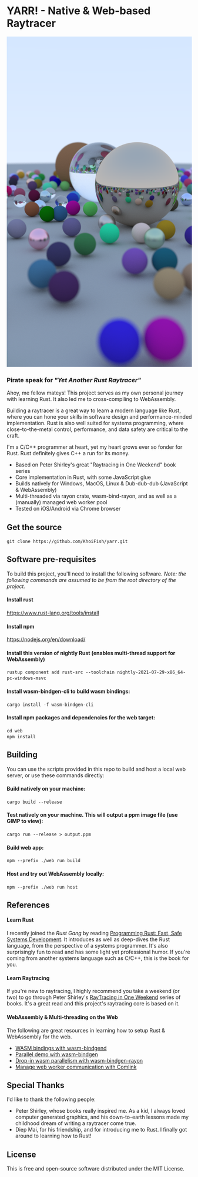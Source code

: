 # YARR! - Native & Web-based Raytracer
<img src="yarr_preview.png" alt="YARR - Yet Another Rust Raytracer" />

### Pirate speak for ___"Yet Another Rust Raytracer"___

Ahoy, me fellow mateys! This project serves as my own personal journey with learning Rust. It also led me to cross-compiling to WebAssembly.

Building a raytracer is a great way to learn a modern language like Rust, where you can hone your skills in software design and performance-minded implementation. Rust is also well suited for systems programming, where close-to-the-metal control, performance, and data safety are critical to the craft.

I'm a C/C++ programmer at heart, yet my heart grows ever so fonder for Rust. Rust definitely gives C++ a run for its money.

- Based on Peter Shirley's great "Raytracing in One Weekend" book series
- Core implementation in Rust, with some JavaScript glue
- Builds natively for Windows, MacOS, Linux & Dub-dub-dub (JavaScript & WebAssembly)
- Multi-threaded via rayon crate, wasm-bind-rayon, and as well as a (manually) managed web worker pool
- Tested on iOS/Android via Chrome browser

## Get the source
```console
git clone https://github.com/KhoiFish/yarr.git
```

## Software pre-requisites

To build this project, you'll need to install the following software. *_Note: the following commands are assumed to be from the root directory of the project._*

#### Install rust
https://www.rust-lang.org/tools/install

#### Install npm
https://nodejs.org/en/download/

#### Install this version of nightly Rust (enables multi-thread support for WebAssembly)
```console
rustup component add rust-src --toolchain nightly-2021-07-29-x86_64-pc-windows-msvc
```

#### Install wasm-bindgen-cli to build wasm bindings:
```console
cargo install -f wasm-bindgen-cli
```

#### Install npm packages and dependencies for the web target:
```console
cd web
npm install
```

## Building
You can use the scripts provided in this repo to build and host a local web server, or use these commands directly:

#### Build natively on your machine:
```console
cargo build --release
```

#### Test natively on your machine. This will output a ppm image file (use GIMP to view):
```console
cargo run --release > output.ppm
```

#### Build web app:
```console
npm --prefix ./web run build
```

#### Host and try out WebAssembly locally:
```console
npm --prefix ./web run host
```

## References
#### Learn Rust
I recently joined the _Rust Gang_ by reading [Programming Rust: Fast, Safe Systems Development](https://www.amazon.com/Programming-Rust-Fast-Systems-Development/dp/1492052590). It introduces as well as deep-dives the Rust language, from the perspective of a systems programmer. It's also surprisingly fun to read and has some light yet professional humor. If you're coming from another systems language such as C/C++, this is the book for you.

#### Learn Raytracing
If you're new to raytracing, I highly recommend you take a weekend (or two) to go through Peter Shirley's [RayTracing in One Weekend](https://raytracing.github.io/books/RayTracingInOneWeekend.html) series of books. It's a great read and this project's raytracing core is based on it.

#### WebAssembly & Multi-threading on the Web
The following are great resources in learning how to setup Rust & WebAssembly for the web.

* [WASM bindings with wasm-bindgend](https://rustwasm.github.io/docs/wasm-bindgen/introduction.html)
* [Parallel demo with wasm-bindgen](https://github.com/rustwasm/wasm-bindgen/tree/main/examples/raytrace-parallel)
* [Drop-in wasm parallelism with wasm-bindgen-rayon](https://github.com/GoogleChromeLabs/wasm-bindgen-rayon)
* [Manage web worker communication with Comlink](https://github.com/GoogleChromeLabs/comlink)

## Special Thanks
I'd like to thank the following people:
* Peter Shirley, whose books really inspired me. As a kid, I always loved computer generated graphics, and his down-to-earth lessons made my childhood dream of writing a raytracer come true.
* Diep Mai, for his friendship, and for introducing me to Rust. I finally got around to learning how to Rust!

## License
This is free and open-source software distributed under the MIT License.
